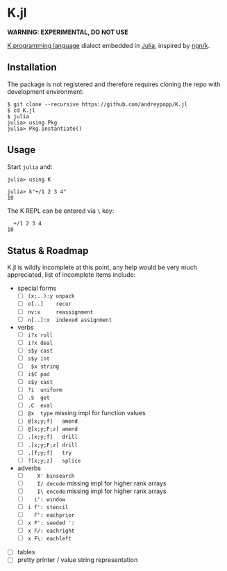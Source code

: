 # K.jl

**WARNING: EXPERIMENTAL, DO NOT USE**

[K programming language][K] dialect embedded in [Julia][], inspired by
[ngn/k][].

## Installation

The package is not registered and therefore requires cloning the repo with
development environment:

    $ git clone --recursive https://github.com/andreypopp/K.jl
    $ cd K.jl
    $ julia
    julia> using Pkg
    julia> Pkg.instantiate()

## Usage

Start `julia` and:

    julia> using K

    julia> k"+/1 2 3 4"
    10

The K REPL can be entered via `\` key:

      +/1 2 3 4
    10

## Status & Roadmap

K.jl is wildly incomplete at this point, any help would be very much
appreciated, list of incomplete items include:

- special forms
  - [ ] `(x;..):y unpack`
  - [ ] `o[..]    recur`
  - [ ] `nv:x     reassignment`
  - [ ] `n[..]:x  indexed assignment`
- verbs
  - [ ] `i?x roll`
  - [ ] `i?x deal`
  - [ ] `s$y cast`
  - [ ] `s$y int`
  - [ ] ` $x string`
  - [ ] `i$C pad`
  - [ ] `s$y cast`
  - [ ] `?i  uniform`
  - [ ] `.S  get`
  - [ ] `.C  eval`
  - [ ] `@x  type` missing impl for function values
  - [ ] `@[x;y;f]   amend`
  - [ ] `@[x;y;F;z] amend`
  - [ ] `.[x;y;f]   drill`
  - [ ] `.[x;y;F;z] drill`
  - [ ] `.[f;y;f]   try`
  - [ ] `?[x;y;z]   splice`
- adverbs
  - [ ] `   X' binsearch`
  - [ ] `   I/ decode` missing impl for higher rank arrays
  - [ ] `   I\ encode` missing impl for higher rank arrays
  - [ ] `  i': window`
  - [ ] `i f': stencil`
  - [ ] `  F': eachprior`
  - [ ] `x F': seeded ':`
  - [ ] `x F/: eachright`
  - [ ] `x F\: eachleft`
- [ ] tables
- [ ] pretty printer / value string representation

[Julia]: https://julialang.org
[K]: https://en.wikipedia.org/wiki/K_(programming_language)
[ngn/k]: https://codeberg.org/ngn/k
